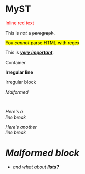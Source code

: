 # MyST

<span style="color: red;">Inline red text</span>

This is _not_ a <s>paragraph</s>.

<mark>You _cannot_ parse HTML with regex</mark>

This is <u><strong><em>very important</em></strong></u>.

<div class="container">
  Container
</div>

<strong>Irregular
line</strong>

<div>Irregular
block</div>

<em>Malformed</strong>

<br/>

Here's a <br> line break

Here's another
<br>
line break

<h1>
  Malformed block
</h2>

- and what about <strong>lists?</strong>
